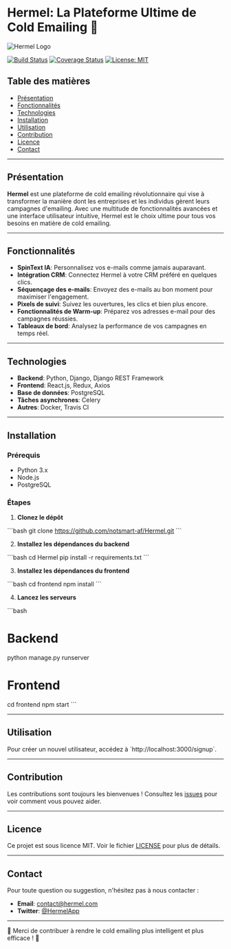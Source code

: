# Hermel: La Plateforme Ultime de Cold Emailing 🚀

![Hermel Logo](./path/to/logo.png)

[![Build Status](https://img.shields.io/travis/notsmart-af/Hermel)](https://travis-ci.org/notsmart-af/Hermel)
[![Coverage Status](https://coveralls.io/repos/github/notsmart-af/Hermel/badge.svg?branch=main)](https://coveralls.io/github/notsmart-af/Hermel?branch=main)
[![License: MIT](https://img.shields.io/badge/License-MIT-yellow.svg)](https://opensource.org/licenses/MIT)

## Table des matières

- [Présentation](#présentation)
- [Fonctionnalités](#fonctionnalités)
- [Technologies](#technologies)
- [Installation](#installation)
- [Utilisation](#utilisation)
- [Contribution](#contribution)
- [Licence](#licence)
- [Contact](#contact)

---

## Présentation

**Hermel** est une plateforme de cold emailing révolutionnaire qui vise à transformer la manière dont les entreprises et les individus gèrent leurs campagnes d'emailing. Avec une multitude de fonctionnalités avancées et une interface utilisateur intuitive, Hermel est le choix ultime pour tous vos besoins en matière de cold emailing.

---

## Fonctionnalités

- **SpinText IA**: Personnalisez vos e-mails comme jamais auparavant.
- **Intégration CRM**: Connectez Hermel à votre CRM préféré en quelques clics.
- **Séquençage des e-mails**: Envoyez des e-mails au bon moment pour maximiser l'engagement.
- **Pixels de suivi**: Suivez les ouvertures, les clics et bien plus encore.
- **Fonctionnalités de Warm-up**: Préparez vos adresses e-mail pour des campagnes réussies.
- **Tableaux de bord**: Analysez la performance de vos campagnes en temps réel.

---

## Technologies

- **Backend**: Python, Django, Django REST Framework
- **Frontend**: React.js, Redux, Axios
- **Base de données**: PostgreSQL
- **Tâches asynchrones**: Celery
- **Autres**: Docker, Travis CI

---

## Installation

### Prérequis

- Python 3.x
- Node.js
- PostgreSQL

### Étapes

1. **Clonez le dépôt**

\`\`\`bash
git clone https://github.com/notsmart-af/Hermel.git
\`\`\`

2. **Installez les dépendances du backend**

\`\`\`bash
cd Hermel
pip install -r requirements.txt
\`\`\`

3. **Installez les dépendances du frontend**

\`\`\`bash
cd frontend
npm install
\`\`\`

4. **Lancez les serveurs**

\`\`\`bash
# Backend
python manage.py runserver

# Frontend
cd frontend
npm start
\`\`\`

---

## Utilisation

Pour créer un nouvel utilisateur, accédez à \`http://localhost:3000/signup\`.

---

## Contribution

Les contributions sont toujours les bienvenues ! Consultez les [issues](https://github.com/notsmart-af/Hermel/issues) pour voir comment vous pouvez aider.

---

## Licence

Ce projet est sous licence MIT. Voir le fichier [LICENSE](LICENSE) pour plus de détails.

---

## Contact

Pour toute question ou suggestion, n'hésitez pas à nous contacter :

- **Email**: [contact@hermel.com](mailto:contact@hermel.com)
- **Twitter**: [@HermelApp](https://twitter.com/HermelApp)

---

🌟 Merci de contribuer à rendre le cold emailing plus intelligent et plus efficace ! 🌟
